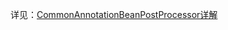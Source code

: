 详见：[CommonAnnotationBeanPostProcessor详解](../生命周期注解@PostConstruct和@PreDestroy源码实现#commonannotationbeanpostprocessor%E8%AF%A6%E8%A7%A3)

